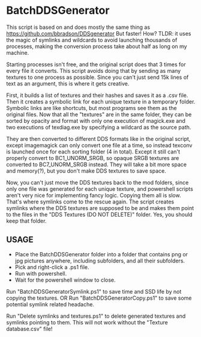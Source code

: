 # BatchDDSGenerator

This script is based on and does mostly the same thing as https://github.com/bbradson/DDSgenerator
But faster! How?
TLDR: it uses the magic of symlinks and wildcards to avoid launching thousands of processes, making the conversion process take about half as long on my machine.


Starting processes isn't free, and the original script does that 3 times for every file it converts. 
This script avoids doing that by sending as many textures to one process as possible. Since you can't just send 15k lines of text as an argument, this is where it gets creative.

First, it builds a list of textures and their hashes and saves it as a .csv file. Then it creates a symbolic link for each unique texture in a temporary folder. Symbolic links are like shortcuts, but most programs see them as the original files.
Now that all the "textures" are in the same folder, they can be sorted by opacity and format with only one execution of magick.exe and two executions of texdiag.exe by specifying a wildcard as the source path.

They are then converted to different DDS formats like in the original script, except imagemagick can only convert one file at a time, so instead texconv is launched once for each sorting folder (4 in total). Except it still can't properly convert to BC1_UNORM_SRGB, so opaque SRGB textures are converted to BC7_UNORM_SRGB instead. They will take a bit more space and memory(?), but you don't make DDS textures to save space.

Now, you can't just move the DDS textures back to the mod folders, since only one file was generated for each unique texture, and powershell scripts aren't very nice for implementing fancy logic. Copying them all is slow. That's where symlinks come to the rescue again. The script creates symlinks where the DDS textures are supposed to be and makes them point to the files in the "DDS Textures (DO NOT DELETE)" folder. Yes, you should keep that folder.


## USAGE
 - Place the BatchDDSGenerator folder into a folder that contains png or jpg pictures anywhere, including subfolders, and all their subfolders.
 - Pick and right-click a .ps1 file.
 - Run with powershell.
 - Wait for the powershell window to close.

Run "BatchDDSGeneratorSymlink.ps1" to save time and SSD life by not copying the textures.
OR
Run "BatchDDSGeneratorCopy.ps1" to save some potential symlink related headache.

Run "Delete symlinks and textures.ps1" to delete generated textures and symlinks pointing to them. This will not work without the "Texture database.csv" file!
